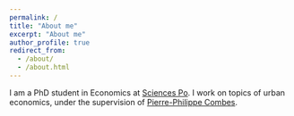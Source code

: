 ```yaml
---
permalink: /
title: "About me"
excerpt: "About me"
author_profile: true
redirect_from: 
  - /about/
  - /about.html
---
```


I am a PhD student in Economics at [Sciences Po](https://www.sciencespo.fr/department-economics/en.html). I work on topics of urban economics, under the supervision of [Pierre-Philippe Combes](https://sites.google.com/view/pierrephilippecombes/).